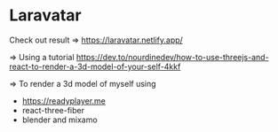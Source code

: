 # Laravatar

Check out result 
=> https://laravatar.netlify.app/

=> Using a tutorial 
https://dev.to/nourdinedev/how-to-use-threejs-and-react-to-render-a-3d-model-of-your-self-4kkf

=> To render a 3d model of myself using
- https://readyplayer.me
- react-three-fiber
- blender and mixamo

